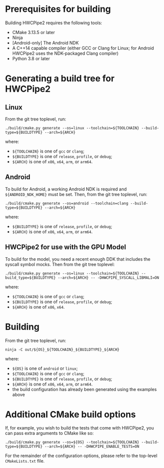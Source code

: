 # Prerequisites for building

Building HWCPipe2 requires the following tools:

- CMake 3.13.5 or later
- Ninja
- [Android-only] The Android NDK
- A C++14 capable compiler (either GCC or Clang for Linux; for Android HWCPipe2 uses the NDK-packaged Clang compiler)
- Python 3.8 or later

# Generating a build tree for HWCPipe2

## Linux

From the git tree toplevel, run:

    ./build/cmake.py generate --os=linux --toolchain=${TOOLCHAIN} --build-type=${BUILDTYPE} --arch=${ARCH}

where:

- `${TOOLCHAIN}` is one of `gcc` or `clang`;
- `${BUILDTYPE}` is one of `release`, `profile`, or `debug`;
- `${ARCH}` is one of `x86`, `x64`, `arm`, or `arm64`.

## Android

To build for Android, a working Android NDK is required and
`${ANDROID_NDK_HOME}` must be set. Then, from the git tree toplevel, run:

    ./build/cmake.py generate --os=android --toolchain=clang --build-type=${BUILDTYPE} --arch=${ARCH}

where:

- `${BUILDTYPE}` is one of `release`, `profile`, or `debug`;
- `${ARCH}` is one of `x86`, `x64`, `arm`, or `arm64`.

## HWCPipe2 for use with the GPU Model

To build for the model, you need a recent enough DDK that includes the syscall
symbol mocks. Then from the git tree toplevel:

    ./build/cmake.py generate --os=linux --toolchain=${TOOLCHAIN} --build_type=${BUILDTYPE} --arch=${ARCH} -- -DHWCPIPE_SYSCALL_LIBMALI=ON

where:

- `${TOOLCHAIN}` is one of `gcc` or `clang`;
- `${BUILDTYPE}` is one of `release`, `profile`, or `debug`;
- `${ARCH}` is one of `x86`, `x64`.

# Building

From the git tree toplevel, run:

    ninja -C out/${OS}_${TOOLCHAIN}_${BUILDTYPE}_${ARCH}

where:

- `${OS}` is one of `android` or `linux`;
- `${TOOLCHAIN}` is one of `gcc` or `clang`;
- `${BUILDTYPE}` is one of `release`, `profile`, or `debug`;
- `${ARCH}` is one of `x86`, `x64`, `arm`, or `arm64`.
- the build configuration has already been generated using the examples above

# Additional CMake build options

If, for example, you wish to build the tests that come with HWCPipe2, you can pass extra arguments to CMake like so:

    ./build/cmake.py generate --os=${OS} --toolchain=${TOOLCHAIN} --build-type=${BUILDTYPE} --arch=${ARCH} -- -DHWCPIPE_ENABLE_TESTS=ON

For the remainder of the configuration options, please refer to the top-level `CMakeLists.txt` file.
